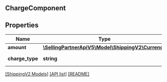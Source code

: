 ## ChargeComponent

## Properties

Name | Type | Description | Notes
------------ | ------------- | ------------- | -------------
**amount** | [**\SellingPartnerApiV5\Model\ShippingV2\Currency**](Currency.md) |  | [optional]
**charge_type** | **string** | The type of charge. | [optional]

[[ShippingV2 Models]](../) [[API list]](../../Api) [[README]](../../../README.md)
